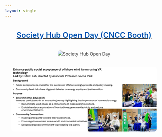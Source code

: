 ```yaml
---
layout: single
---
```


<div style="font-family: -apple-system, BlinkMacSystemFont, 'Segoe UI', Roboto, 'Helvetica Neue', Arial, sans-serif; color: #333; max-width: 1000px; margin: 0 auto; padding: 20px; line-height: 1.6;">

  <div style="text-align: center; margin-bottom: 30px;">
    <a href="https://mp.weixin.qq.com/s/X7Zzr4j_YiwI8XOLAzo88w ">
    <h2 style="font-size: 24px; font-weight: 600; color: #0056b3; margin-top: 0;">
      Society Hub Open Day (CNCC Booth)
    </h2>
    </a>
  </div>

  <!-- 添加图片的 div -->
  <div style="margin-top: 30px; text-align: center;">
    <img src="/images/news/1-1.png" alt="Society Hub Open Day" style="max-width: 100%; height: auto; border-radius: 8px;">
  </div>

  <div style="margin-top: 30px; text-align: center;">
    <img src="/images/news/1-2.png" alt="Society Hub Open Day" style="max-width: 100%; height: auto; border-radius: 8px;">
  </div>

</div>